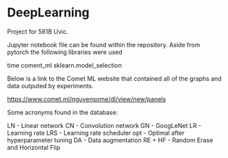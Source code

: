 # DeepLearning
Project for 581B Uvic.

Jupyter notebook file can be found within the repository. Aside from pytorch the following libraries were used

time
coment_ml
sklearn.model_selection

Below is a link to the Comet ML website that contained all of the graphs and data outputed by experiments.

https://www.comet.ml/nguyensome/dl/view/new/panels

Some acronyms found in the database:

LN - Linear network
CN - Convolution network
GN - GoogLeNet
LR - Learning rate
LRS - Learning rate scheduler
opt - Optimal after hyperparameter tuning
DA - Data augmentation
RE + HF - Random Erase and Horizontal Flip
